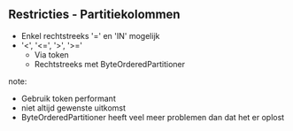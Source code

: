 ##  Restricties - Partitiekolommen

- Enkel rechtstreeks '=' en 'IN' mogelijk
- '<', '<=', '>', '>='
  - Via token
  - Rechtstreeks met ByteOrderedPartitioner

note:
- Gebruik token performant
- niet altijd gewenste uitkomst
- ByteOrderedPartitioner heeft veel meer problemen dan dat het er oplost
